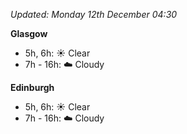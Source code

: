 *Updated: Monday 12th December 04:30*

**Glasgow**

* 5h, 6h: :sunny: Clear
* 7h - 16h: :cloud: Cloudy

**Edinburgh**

* 5h, 6h: :sunny: Clear
* 7h - 16h: :cloud: Cloudy
